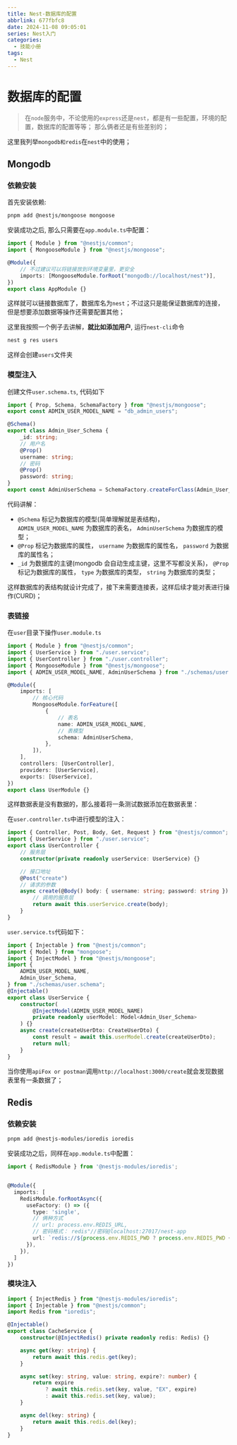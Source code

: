 ```yaml
---
title: Nest-数据库的配置
abbrlink: 677fbfc8
date: 2024-11-08 09:05:01
series: Nest入门
categories:
  - 技能小册
tags:
  - Nest
---
```


# 数据库的配置

> 在`node`服务中，不论使用的`express`还是`nest`，都是有一些配置，环境的配置，数据库的配置等等； 那么俩者还是有些差别的；

这里我列举`mongodb和redis`在`nest`中的使用；

## Mongodb

### 依赖安装

首先安装依赖:

```sh
pnpm add @nestjs/mongoose mongoose
```

安装成功之后, 那么只需要在`app.module.ts`中配置：

```ts
import { Module } from "@nestjs/common";
import { MongooseModule } from "@nestjs/mongoose";

@Module({
	// 不过建议可以将链接放到环境变量里，更安全
	imports: [MongooseModule.forRoot("mongodb://localhost/nest")],
})
export class AppModule {}
```

这样就可以链接数据库了，数据库名为`nest`；不过这只是能保证数据库的连接，但是想要添加数据等操作还需要配置其他；

这里我按照一个例子去讲解，**就比如添加用户**, 运行`nest-cli`命令

```sh
nest g res users
```

这样会创建`users`文件夹

### 模型注入

创建文件`user.schema.ts`, 代码如下

```ts
import { Prop, Schema, SchemaFactory } from "@nestjs/mongoose";
export const ADMIN_USER_MODEL_NAME = "db_admin_users";

@Schema()
export class Admin_User_Schema {
	_id: string;
	// 用户名
	@Prop()
	username: string;
	// 密码
	@Prop()
	password: string;
}
export const AdminUserSchema = SchemaFactory.createForClass(Admin_User_Schema);
```

代码讲解：

- `@Schema` 标记为数据库的模型(简单理解就是表结构)， `ADMIN_USER_MODEL_NAME` 为数据库的表名， `AdminUserSchema` 为数据库的模型；
- `@Prop` 标记为数据库的属性， `username` 为数据库的属性名， `password` 为数据库的属性名；
- `_id` 为数据库的主键(mongodb 会自动生成主键，这里不写都没关系)， `@Prop` 标记为数据库的属性， `type` 为数据库的类型， `string` 为数据库的类型；

这样数据库的表结构就设计完成了，接下来需要连接表，这样后续才能对表进行操作(CURD)；

### 表链接

在`user`目录下操作`user.module.ts`

```ts
import { Module } from "@nestjs/common";
import { UserService } from "./user.service";
import { UserController } from "./user.controller";
import { MongooseModule } from "@nestjs/mongoose";
import { ADMIN_USER_MODEL_NAME, AdminUserSchema } from "./schemas/user.schema";

@Module({
	imports: [
		// 核心代码
		MongooseModule.forFeature([
			{
				// 表名
				name: ADMIN_USER_MODEL_NAME,
				// 表模型
				schema: AdminUserSchema,
			},
		]),
	],
	controllers: [UserController],
	providers: [UserService],
	exports: [UserService],
})
export class UserModule {}
```

这样数据表是没有数据的，那么接着将一条测试数据添加在数据表里：

在`user.controller.ts`中进行模型的注入：

```ts
import { Controller, Post, Body, Get, Request } from "@nestjs/common";
import { UserService } from "./user.service";
export class UserController {
	// 服务层
	constructor(private readonly userService: UserService) {}

	// 接口地址
	@Post("create")
	// 请求的参数
	async create(@Body() body: { username: string; password: string }) {
		// 调用的服务层
		return await this.userService.create(body);
	}
}
```

`user.service.ts`代码如下：

```ts
import { Injectable } from "@nestjs/common";
import { Model } from "mongoose";
import { InjectModel } from "@nestjs/mongoose";
import {
	ADMIN_USER_MODEL_NAME,
	Admin_User_Schema,
} from "./schemas/user.schema";
@Injectable()
export class UserService {
	constructor(
		@InjectModel(ADMIN_USER_MODEL_NAME)
		private readonly userModel: Model<Admin_User_Schema>
	) {}
	async create(createUserDto: CreateUserDto) {
		const result = await this.userModel.create(createUserDto);
		return null;
	}
}
```

当你使用`apiFox or postman`调用`http://localhost:3000/create`就会发现数据表里有一条数据了；

## Redis

### 依赖安装

```sh
pnpm add @nestjs-modules/ioredis ioredis
```

安装成功之后，同样在`app.module.ts`中配置：

```ts
import { RedisModule } from '@nestjs-modules/ioredis';


@Module({
  imports: [
    RedisModule.forRootAsync({
      useFactory: () => ({
        type: 'single',
        // 俩种方式
        // url: process.env.REDIS_URL,
        // 密码格式： redis"//密码@localhost:27017/nest-app
        url: `redis://${process.env.REDIS_PWD ? process.env.REDIS_PWD + '@' : ''}${process.env.REDIS_HOST}:${process.env.REDIS_PORT}/${process.env.REDIS_DB}`,
      }),
    }),
  ]
})
```

### 模块注入

```ts
import { InjectRedis } from "@nestjs-modules/ioredis";
import { Injectable } from "@nestjs/common";
import Redis from "ioredis";

@Injectable()
export class CacheService {
	constructor(@InjectRedis() private readonly redis: Redis) {}

	async get(key: string) {
		return await this.redis.get(key);
	}

	async set(key: string, value: string, expire?: number) {
		return expire
			? await this.redis.set(key, value, "EX", expire)
			: await this.redis.set(key, value);
	}

	async del(key: string) {
		return await this.redis.del(key);
	}
}
```
